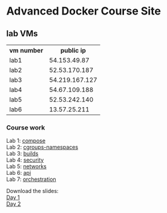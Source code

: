 # Advanced Docker Course Site

## lab VMs
<table>
<tr><th>vm number</th><th>public ip</th></tr>
<tr><td>lab1</td> <td>54.153.49.87</td></tr>
<tr><td>lab2</td> <td>52.53.170.187</td></tr>
<tr><td>lab3</td> <td>54.219.167.127</td></tr>
<tr><td>lab4</td> <td>54.67.109.188</td></tr>
<tr><td>lab5</td> <td>52.53.242.140</td></tr>
<tr><td>lab6</td> <td>13.57.25.211</td></tr>
</table>

### Course work

Lab 1: [compose](labs/1-compose/)  
Lab 2: [cgroups-namespaces](labs/2-cgroups-namespaces/)  
Lab 3: [builds](labs/3-builds/)  
Lab 4: [security](labs/4-security/)  
Lab 5: [networks](labs/5-networks/)  
Lab 6: [api](labs/6-api/)  
Lab 7: [orchestration](labs/7-orchestration/)  


Download the slides:  
[Day 1](https://www.dropbox.com/s/j6ejnnofymyo5sd/adv-docker-day1.pdf?dl=0)  
[Day 2](https://www.dropbox.com/s/7jwomtui7rdisvo/adv-docker-day2.pdf?dl=0)
